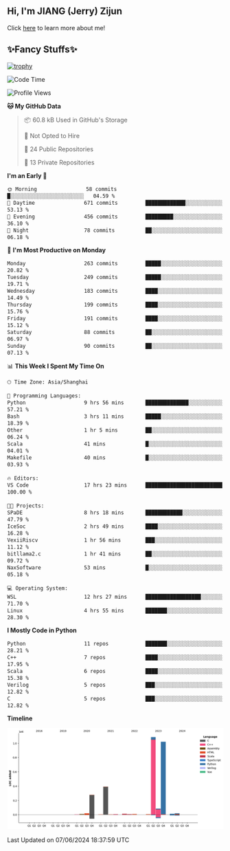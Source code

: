 ## Hi, I'm JIANG (Jerry) Zijun

Click [here](https://jzjerry.github.io/about/) to learn more about me!

## ✨Fancy Stuffs✨
[![trophy](https://github-profile-trophy.vercel.app/?username=jzjerry&theme=onedark)](https://github.com/ryo-ma/github-profile-trophy)
<!--START_SECTION:waka-->
![Code Time](http://img.shields.io/badge/Code%20Time-521%20hrs%204%20mins-blue)

![Profile Views](http://img.shields.io/badge/Profile%20Views-0-blue)

**🐱 My GitHub Data** 

> 📦 60.8 kB Used in GitHub's Storage 
 > 
> 🚫 Not Opted to Hire
 > 
> 📜 24 Public Repositories 
 > 
> 🔑 13 Private Repositories 
 > 
**I'm an Early 🐤** 

```text
🌞 Morning                58 commits          █░░░░░░░░░░░░░░░░░░░░░░░░   04.59 % 
🌆 Daytime                671 commits         █████████████░░░░░░░░░░░░   53.13 % 
🌃 Evening                456 commits         █████████░░░░░░░░░░░░░░░░   36.10 % 
🌙 Night                  78 commits          ██░░░░░░░░░░░░░░░░░░░░░░░   06.18 % 
```
📅 **I'm Most Productive on Monday** 

```text
Monday                   263 commits         █████░░░░░░░░░░░░░░░░░░░░   20.82 % 
Tuesday                  249 commits         █████░░░░░░░░░░░░░░░░░░░░   19.71 % 
Wednesday                183 commits         ████░░░░░░░░░░░░░░░░░░░░░   14.49 % 
Thursday                 199 commits         ████░░░░░░░░░░░░░░░░░░░░░   15.76 % 
Friday                   191 commits         ████░░░░░░░░░░░░░░░░░░░░░   15.12 % 
Saturday                 88 commits          ██░░░░░░░░░░░░░░░░░░░░░░░   06.97 % 
Sunday                   90 commits          ██░░░░░░░░░░░░░░░░░░░░░░░   07.13 % 
```


📊 **This Week I Spent My Time On** 

```text
🕑︎ Time Zone: Asia/Shanghai

💬 Programming Languages: 
Python                   9 hrs 56 mins       ██████████████░░░░░░░░░░░   57.21 % 
Bash                     3 hrs 11 mins       █████░░░░░░░░░░░░░░░░░░░░   18.39 % 
Other                    1 hr 5 mins         ██░░░░░░░░░░░░░░░░░░░░░░░   06.24 % 
Scala                    41 mins             █░░░░░░░░░░░░░░░░░░░░░░░░   04.01 % 
Makefile                 40 mins             █░░░░░░░░░░░░░░░░░░░░░░░░   03.93 % 

🔥 Editors: 
VS Code                  17 hrs 23 mins      █████████████████████████   100.00 % 

🐱‍💻 Projects: 
SPaDE                    8 hrs 18 mins       ████████████░░░░░░░░░░░░░   47.79 % 
IceSoc                   2 hrs 49 mins       ████░░░░░░░░░░░░░░░░░░░░░   16.28 % 
VexiiRiscv               1 hr 56 mins        ███░░░░░░░░░░░░░░░░░░░░░░   11.12 % 
bitllama2.c              1 hr 41 mins        ██░░░░░░░░░░░░░░░░░░░░░░░   09.72 % 
NaxSoftware              53 mins             █░░░░░░░░░░░░░░░░░░░░░░░░   05.18 % 

💻 Operating System: 
WSL                      12 hrs 27 mins      ██████████████████░░░░░░░   71.70 % 
Linux                    4 hrs 55 mins       ███████░░░░░░░░░░░░░░░░░░   28.30 % 
```

**I Mostly Code in Python** 

```text
Python                   11 repos            ███████░░░░░░░░░░░░░░░░░░   28.21 % 
C++                      7 repos             ████░░░░░░░░░░░░░░░░░░░░░   17.95 % 
Scala                    6 repos             ████░░░░░░░░░░░░░░░░░░░░░   15.38 % 
Verilog                  5 repos             ███░░░░░░░░░░░░░░░░░░░░░░   12.82 % 
C                        5 repos             ███░░░░░░░░░░░░░░░░░░░░░░   12.82 % 
```



**Timeline**

![Lines of Code chart](https://raw.githubusercontent.com/Jzjerry/Jzjerry/main/assets/bar_graph.png)


 Last Updated on 07/06/2024 18:37:59 UTC
<!--END_SECTION:waka-->
